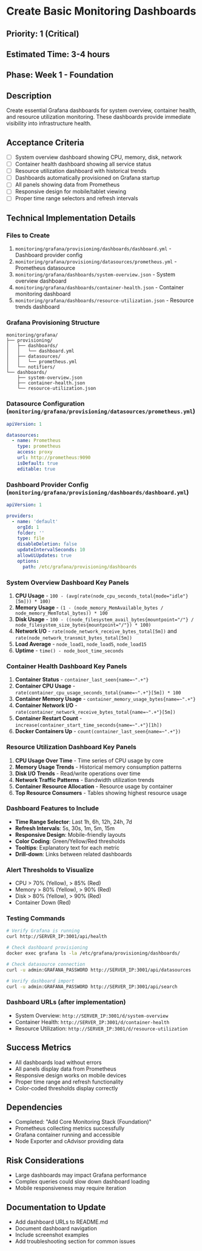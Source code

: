# Create Basic Monitoring Dashboards

## Priority: 1 (Critical)
## Estimated Time: 3-4 hours
## Phase: Week 1 - Foundation

## Description
Create essential Grafana dashboards for system overview, container health, and resource utilization monitoring. These dashboards provide immediate visibility into infrastructure health.

## Acceptance Criteria
- [ ] System overview dashboard showing CPU, memory, disk, network
- [ ] Container health dashboard showing all service status
- [ ] Resource utilization dashboard with historical trends
- [ ] Dashboards automatically provisioned on Grafana startup
- [ ] All panels showing data from Prometheus
- [ ] Responsive design for mobile/tablet viewing
- [ ] Proper time range selectors and refresh intervals

## Technical Implementation Details

### Files to Create
1. `monitoring/grafana/provisioning/dashboards/dashboard.yml` - Dashboard provider config
2. `monitoring/grafana/provisioning/datasources/prometheus.yml` - Prometheus datasource
3. `monitoring/grafana/dashboards/system-overview.json` - System overview dashboard
4. `monitoring/grafana/dashboards/container-health.json` - Container monitoring dashboard
5. `monitoring/grafana/dashboards/resource-utilization.json` - Resource trends dashboard

### Grafana Provisioning Structure
```
monitoring/grafana/
├── provisioning/
│   ├── dashboards/
│   │   └── dashboard.yml
│   ├── datasources/
│   │   └── prometheus.yml
│   └── notifiers/
└── dashboards/
    ├── system-overview.json
    ├── container-health.json
    └── resource-utilization.json
```

### Datasource Configuration (`monitoring/grafana/provisioning/datasources/prometheus.yml`)
```yaml
apiVersion: 1

datasources:
  - name: Prometheus
    type: prometheus
    access: proxy
    url: http://prometheus:9090
    isDefault: true
    editable: true
```

### Dashboard Provider Config (`monitoring/grafana/provisioning/dashboards/dashboard.yml`)
```yaml
apiVersion: 1

providers:
  - name: 'default'
    orgId: 1
    folder: ''
    type: file
    disableDeletion: false
    updateIntervalSeconds: 10
    allowUiUpdates: true
    options:
      path: /etc/grafana/provisioning/dashboards
```

### System Overview Dashboard Key Panels
1. **CPU Usage** - `100 - (avg(rate(node_cpu_seconds_total{mode="idle"}[5m])) * 100)`
2. **Memory Usage** - `(1 - (node_memory_MemAvailable_bytes / node_memory_MemTotal_bytes)) * 100`
3. **Disk Usage** - `100 - ((node_filesystem_avail_bytes{mountpoint="/"} / node_filesystem_size_bytes{mountpoint="/"}) * 100)`
4. **Network I/O** - `rate(node_network_receive_bytes_total[5m])` and `rate(node_network_transmit_bytes_total[5m])`
5. **Load Average** - `node_load1`, `node_load5`, `node_load15`
6. **Uptime** - `time() - node_boot_time_seconds`

### Container Health Dashboard Key Panels
1. **Container Status** - `container_last_seen{name=~".+"}`
2. **Container CPU Usage** - `rate(container_cpu_usage_seconds_total{name=~".+"}[5m]) * 100`
3. **Container Memory Usage** - `container_memory_usage_bytes{name=~".+"}`
4. **Container Network I/O** - `rate(container_network_receive_bytes_total{name=~".+"}[5m])`
5. **Container Restart Count** - `increase(container_start_time_seconds{name=~".+"}[1h])`
6. **Docker Containers Up** - `count(container_last_seen{name=~".+"})`

### Resource Utilization Dashboard Key Panels
1. **CPU Usage Over Time** - Time series of CPU usage by core
2. **Memory Usage Trends** - Historical memory consumption patterns
3. **Disk I/O Trends** - Read/write operations over time
4. **Network Traffic Patterns** - Bandwidth utilization trends
5. **Container Resource Allocation** - Resource usage by container
6. **Top Resource Consumers** - Tables showing highest resource usage

### Dashboard Features to Include
- **Time Range Selector**: Last 1h, 6h, 12h, 24h, 7d
- **Refresh Intervals**: 5s, 30s, 1m, 5m, 15m
- **Responsive Design**: Mobile-friendly layouts
- **Color Coding**: Green/Yellow/Red thresholds
- **Tooltips**: Explanatory text for each metric
- **Drill-down**: Links between related dashboards

### Alert Thresholds to Visualize
- CPU > 70% (Yellow), > 85% (Red)
- Memory > 80% (Yellow), > 90% (Red)
- Disk > 80% (Yellow), > 90% (Red)
- Container Down (Red)

### Testing Commands
```bash
# Verify Grafana is running
curl http://SERVER_IP:3001/api/health

# Check dashboard provisioning
docker exec grafana ls -la /etc/grafana/provisioning/dashboards/

# Check datasource connection
curl -u admin:GRAFANA_PASSWORD http://SERVER_IP:3001/api/datasources

# Verify dashboard import
curl -u admin:GRAFANA_PASSWORD http://SERVER_IP:3001/api/search
```

### Dashboard URLs (after implementation)
- System Overview: `http://SERVER_IP:3001/d/system-overview`
- Container Health: `http://SERVER_IP:3001/d/container-health`
- Resource Utilization: `http://SERVER_IP:3001/d/resource-utilization`

## Success Metrics
- All dashboards load without errors
- All panels display data from Prometheus
- Responsive design works on mobile devices
- Proper time range and refresh functionality
- Color-coded thresholds display correctly

## Dependencies
- Completed: "Add Core Monitoring Stack (Foundation)"
- Prometheus collecting metrics successfully
- Grafana container running and accessible
- Node Exporter and cAdvisor providing data

## Risk Considerations
- Large dashboards may impact Grafana performance
- Complex queries could slow down dashboard loading
- Mobile responsiveness may require iteration

## Documentation to Update
- Add dashboard URLs to README.md
- Document dashboard navigation
- Include screenshot examples
- Add troubleshooting section for common issues